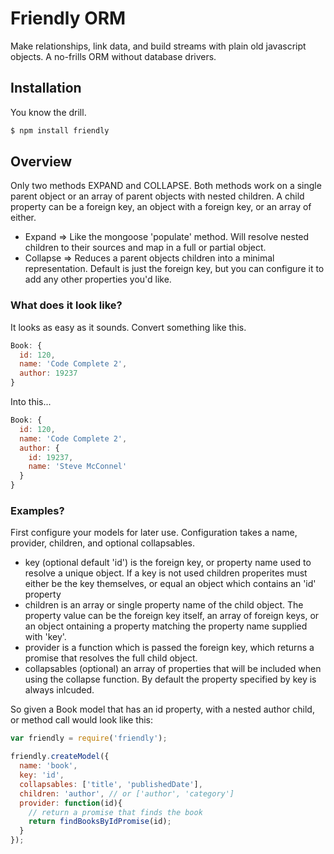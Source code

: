 # Friendly ORM

Make relationships, link data, and build streams with plain old javascript objects. A no-frills ORM without database drivers.

## Installation

You know the drill.

```sh
$ npm install friendly
```

## Overview

Only two methods EXPAND and COLLAPSE. Both methods work on a single parent object or an array of parent objects with nested children. A child property can be a foreign key, an object with a foreign key, or an array of either.

- Expand => Like the mongoose 'populate' method. Will resolve nested children to their sources and map in a full or partial object.
- Collapse => Reduces a parent objects children into a minimal representation. Default is just the foreign key, but you can configure it to add any other properties you'd like.

### What does it look like?

It looks as easy as it sounds. Convert something like this.

``` js
Book: {
  id: 120,
  name: 'Code Complete 2',
  author: 19237
}
```

Into this...
``` js
Book: {
  id: 120,
  name: 'Code Complete 2',
  author: {
    id: 19237,
    name: 'Steve McConnel'
  }
}
```

### Examples?

First configure your models for later use. Configuration takes a name, provider, children, and optional collapsables.

- key (optional default 'id') is the foreign key, or property name used to resolve a unique object. If a key is not used children properites must either be the key themselves, or equal an object which contains an 'id' property
- children is an array or single property name of the child object. The property value can be the foreign key itself, an array of foreign keys, or an object ontaining a property matching the property name supplied with 'key'.
- provider is a function which is passed the foreign key, which returns a promise that resolves the full child object.
- collapsables (optional) an array of properties that will be included when using the collapse function. By default the property specified by key is always inlcuded.

So given a Book model that has an id property, with a nested author child, or method call would look like this:

``` js
var friendly = require('friendly');

friendly.createModel({
  name: 'book',
  key: 'id',
  collapsables: ['title', 'publishedDate'],
  children: 'author', // or ['author', 'category']
  provider: function(id){
    // return a promise that finds the book
    return findBooksByIdPromise(id);
  }
});
```
